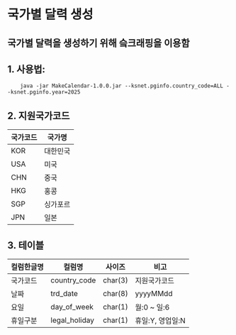 # 국가별 달력 생성

## 국가별 달력을 생성하기 위해 슼크래핑을 이용함

## 1. 사용법:
```
    java -jar MakeCalendar-1.0.0.jar --ksnet.pginfo.country_code=ALL --ksnet.pginfo.year=2025
```

## 2. 지원국가코드
| 국가코드 | 국가명  |
|------|------|
| KOR  | 대한민국 |
| USA  | 미국   |
| CHN  | 중국   |
| HKG  | 홍콩   |
| SGP  | 싱가포르 |
| JPN  | 일본   |

## 3. 테이블

| 컬럼한글명 | 컬럼명           | 사이즈     | 비고          |
|-------|---------------|---------|-------------|
| 국가코드  | country_code  | char(3) | 지원국가코드      |
 | 날짜    | trd_date      | char(8) | yyyyMMdd    |
| 요일    | day_of_week   | char(1) | 월:0 ~ 일:6   |
| 휴일구분  | legal_holiday | char(1) | 휴일:Y, 영업일:N |

